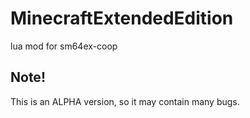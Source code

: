 # MinecraftExtendedEdition
lua mod for sm64ex-coop

## Note!
This is an ALPHA version, so it may contain many bugs.
